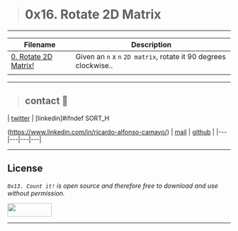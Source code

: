 > # 0x16. Rotate 2D Matrix
---
| **Filename** | **Description** |
|---|---|
| [0. Rotate 2D Matrix!](./0-rotate_2d_matrix.py) | Given an `n` x `n` `2D matrix`, rotate it 90 degrees clockwise.. |
|  |   |

---
> ## contact 💬

| [twitter](https://twitter.com/RICARDO1470) | [linkedin]#ifndef SORT_H

(https://www.linkedin.com/in/ricardo-alfonso-camayo/) | [mail](1466@holbertonschool.com) | [github](https://github.com/ricardo1470/README/blob/master/README.md) |
|---|---|---|---|

---

## License
*`0x13. Count it!` is open source and therefore free to download and use without permission.*

<a href="url"><img src="https://www.holbertonschool.com/holberton-logo.png" align="middle" width="100" height="30"></a>

---